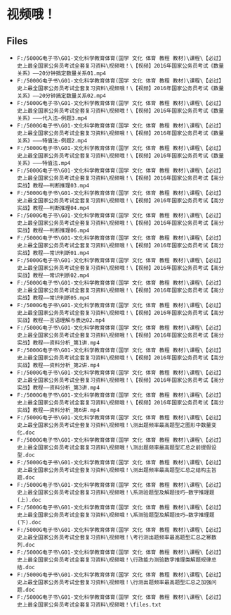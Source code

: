 # 视频哦！

## Files

- `F:/5000G电子书\G01-文化科学教育体育(国学 文化 体育 教程 教材)\课程\【必过】史上最全国家公务员考试全套复习资料\视频哦！\【视频】2016年国家公务员考试《数量关系》——20分钟搞定数量关系01.mp4`
- `F:/5000G电子书\G01-文化科学教育体育(国学 文化 体育 教程 教材)\课程\【必过】史上最全国家公务员考试全套复习资料\视频哦！\【视频】2016年国家公务员考试《数量关系》——20分钟搞定数量关系02.mp4`
- `F:/5000G电子书\G01-文化科学教育体育(国学 文化 体育 教程 教材)\课程\【必过】史上最全国家公务员考试全套复习资料\视频哦！\【视频】2016年国家公务员考试《数量关系》———代入法—例题3.mp4`
- `F:/5000G电子书\G01-文化科学教育体育(国学 文化 体育 教程 教材)\课程\【必过】史上最全国家公务员考试全套复习资料\视频哦！\【视频】2016年国家公务员考试《数量关系》———特值法-例题2.mp4`
- `F:/5000G电子书\G01-文化科学教育体育(国学 文化 体育 教程 教材)\课程\【必过】史上最全国家公务员考试全套复习资料\视频哦！\【视频】2016年国家公务员考试《数量关系》———特值法.mp4`
- `F:/5000G电子书\G01-文化科学教育体育(国学 文化 体育 教程 教材)\课程\【必过】史上最全国家公务员考试全套复习资料\视频哦！\【视频】2016年国家公务员考试【高分实战】教程——判断推理03.mp4`
- `F:/5000G电子书\G01-文化科学教育体育(国学 文化 体育 教程 教材)\课程\【必过】史上最全国家公务员考试全套复习资料\视频哦！\【视频】2016年国家公务员考试【高分实战】教程——判断推理04.mp4`
- `F:/5000G电子书\G01-文化科学教育体育(国学 文化 体育 教程 教材)\课程\【必过】史上最全国家公务员考试全套复习资料\视频哦！\【视频】2016年国家公务员考试【高分实战】教程——判断推理06.mp4`
- `F:/5000G电子书\G01-文化科学教育体育(国学 文化 体育 教程 教材)\课程\【必过】史上最全国家公务员考试全套复习资料\视频哦！\【视频】2016年国家公务员考试【高分实战】教程——常识判断01.mp4`
- `F:/5000G电子书\G01-文化科学教育体育(国学 文化 体育 教程 教材)\课程\【必过】史上最全国家公务员考试全套复习资料\视频哦！\【视频】2016年国家公务员考试【高分实战】教程——常识判断02.mp4`
- `F:/5000G电子书\G01-文化科学教育体育(国学 文化 体育 教程 教材)\课程\【必过】史上最全国家公务员考试全套复习资料\视频哦！\【视频】2016年国家公务员考试【高分实战】教程——常识判断05.mp4`
- `F:/5000G电子书\G01-文化科学教育体育(国学 文化 体育 教程 教材)\课程\【必过】史上最全国家公务员考试全套复习资料\视频哦！\【视频】2016年国家公务员考试【高分实战】教程——言语理解与表达02.mp4`
- `F:/5000G电子书\G01-文化科学教育体育(国学 文化 体育 教程 教材)\课程\【必过】史上最全国家公务员考试全套复习资料\视频哦！\【视频】2016年国家公务员考试【高分实战】教程——资料分析_第1讲.mp4`
- `F:/5000G电子书\G01-文化科学教育体育(国学 文化 体育 教程 教材)\课程\【必过】史上最全国家公务员考试全套复习资料\视频哦！\【视频】2016年国家公务员考试【高分实战】教程——资料分析_第2讲.mp4`
- `F:/5000G电子书\G01-文化科学教育体育(国学 文化 体育 教程 教材)\课程\【必过】史上最全国家公务员考试全套复习资料\视频哦！\【视频】2016年国家公务员考试【高分实战】教程——资料分析_第3讲.mp4`
- `F:/5000G电子书\G01-文化科学教育体育(国学 文化 体育 教程 教材)\课程\【必过】史上最全国家公务员考试全套复习资料\视频哦！\【视频】2016年国家公务员考试【高分实战】教程——资料分析_第6讲.mp4`
- `F:/5000G电子书\G01-文化科学教育体育(国学 文化 体育 教程 教材)\课程\【必过】史上最全国家公务员考试全套复习资料\视频哦！\测出题频率最高题型之图形中数量变化.doc`
- `F:/5000G电子书\G01-文化科学教育体育(国学 文化 体育 教程 教材)\课程\【必过】史上最全国家公务员考试全套复习资料\视频哦！\测出题频率最高题型汇总之前提假设型.doc`
- `F:/5000G电子书\G01-文化科学教育体育(国学 文化 体育 教程 教材)\课程\【必过】史上最全国家公务员考试全套复习资料\视频哦！\测出题频率最高题型汇总之结构主旨题.doc`
- `F:/5000G电子书\G01-文化科学教育体育(国学 文化 体育 教程 教材)\课程\【必过】史上最全国家公务员考试全套复习资料\视频哦！\系测验题型及解题技巧—数字推理题(上).doc`
- `F:/5000G电子书\G01-文化科学教育体育(国学 文化 体育 教程 教材)\课程\【必过】史上最全国家公务员考试全套复习资料\视频哦！\系测验题型及解题技巧—数字推理题(下).doc`
- `F:/5000G电子书\G01-文化科学教育体育(国学 文化 体育 教程 教材)\课程\【必过】史上最全国家公务员考试全套复习资料\视频哦！\考行测出题频率最高题型汇总之幂数列.doc`
- `F:/5000G电子书\G01-文化科学教育体育(国学 文化 体育 教程 教材)\课程\【必过】史上最全国家公务员考试全套复习资料\视频哦！\行政能力测验数字推理类解题规律总结.doc`
- `F:/5000G电子书\G01-文化科学教育体育(国学 文化 体育 教程 教材)\课程\【必过】史上最全国家公务员考试全套复习资料\视频哦！\行测出题频率最高题型汇总之加强问题.doc`
- `F:/5000G电子书\G01-文化科学教育体育(国学 文化 体育 教程 教材)\课程\【必过】史上最全国家公务员考试全套复习资料\视频哦！\files.txt`

